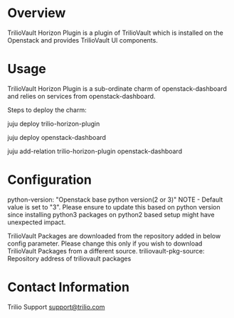 # Overview

TrilioVault Horizon Plugin is a plugin of TrilioVault which is installed
on the Openstack and provides TrilioVault UI components.

# Usage

TrilioVault Horizon Plugin is a sub-ordinate charm of openstack-dashboard
and relies on services from openstack-dashboard.

Steps to deploy the charm:

juju deploy trilio-horizon-plugin

juju deploy openstack-dashboard

juju add-relation trilio-horizon-plugin openstack-dashboard

# Configuration

python-version: "Openstack base python version(2 or 3)"
NOTE - Default value is set to "3". Please ensure to update this based on python version since installing
       python3 packages on python2 based setup might have unexpected impact.

TrilioVault Packages are downloaded from the repository added in below config parameter. Please change this only if you wish to download
TrilioVault Packages from a different source.
    triliovault-pkg-source: Repository address of triliovault packages

# Contact Information

Trilio Support <support@trilio.com>

